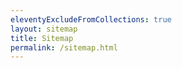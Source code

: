```yaml
---
eleventyExcludeFromCollections: true
layout: sitemap
title: Sitemap
permalink: /sitemap.html
---
```

